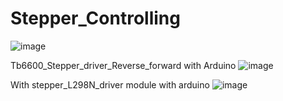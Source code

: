 # Stepper_Controlling
![image](https://github.com/VaishabhJalmi/Stepper_Controlling/assets/69182306/0098178b-a7ed-4a85-b9b4-b4ff10ac6947)



Tb6600_Stepper_driver_Reverse_forward with Arduino
![image](https://github.com/VaishabhJalmi/Stepper_Controlling/assets/69182306/8ef3efe7-bbfd-4594-b89f-47380ce4a291)




With stepper_L298N_driver module with arduino
![image](https://github.com/VaishabhJalmi/Stepper_Controlling/assets/69182306/14a9adb8-1b09-4c0c-aa91-d4ec93a8c372)
